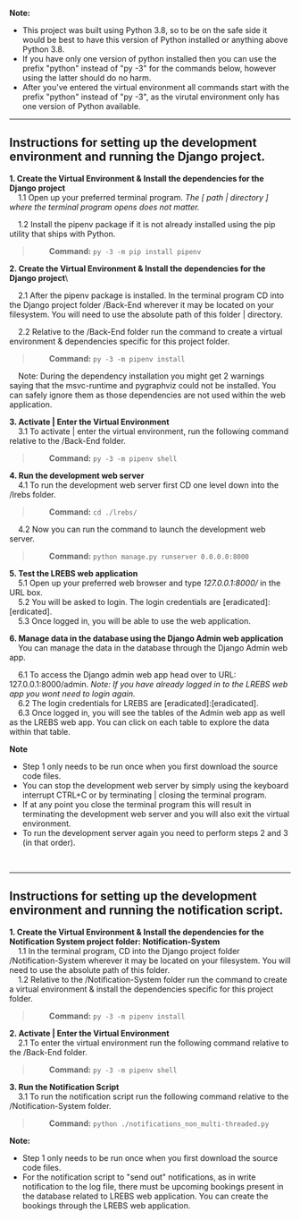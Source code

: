**Note:**
- This project was built using Python 3.8, so to be on the safe side it would be best to have this version of Python installed or anything above Python 3.8.
- If you have only one version of python installed then you can use the prefix "python" instead of "py -3" for the commands below, however using the latter should do no harm.
- After you've entered the virtual environment all commands start with the prefix "python" instead of "py -3", as the virutal environment only has one version of Python available.

---


## Instructions for setting up the development environment and running the Django project.
**1. Create the Virtual Environment & Install the dependencies for the Django project**\
&nbsp;&nbsp;&nbsp;&nbsp;1.1 Open up your preferred terminal program. *The [ path | directory ] where the terminal program opens does not matter.*

&nbsp;&nbsp;&nbsp;&nbsp;1.2 Install the pipenv package if it is not already installed using the pip utility that ships with Python.

> &nbsp;&nbsp;&nbsp;&nbsp;&nbsp;&nbsp;&nbsp;&nbsp;**Command:** `py -3 -m pip install pipenv`

**2. Create the Virtual Environment & Install the dependencies for the Django project**\

&nbsp;&nbsp;&nbsp;&nbsp;2.1 After the pipenv package is installed. In the terminal program CD into the Django project folder /Back-End wherever it may be located on your filesystem. You will need to use the absolute path of this folder | directory.

&nbsp;&nbsp;&nbsp;&nbsp;2.2 Relative to the /Back-End folder run the command to create a virtual environment & dependencies specific for this project folder.

> &nbsp;&nbsp;&nbsp;&nbsp;&nbsp;&nbsp;&nbsp;&nbsp;**Command:** `py -3 -m pipenv install`

&nbsp;&nbsp;&nbsp;&nbsp;Note: During the dependency installation you might get 2 warnings saying that the msvc-runtime and pygraphviz could not be installed. You can safely ignore them as those dependencies are not used within the web application.

**3. Activate | Enter  the Virtual Environment**\
&nbsp;&nbsp;&nbsp;&nbsp;3.1 To activate | enter the virtual environment, run the following command relative to the /Back-End folder.

> &nbsp;&nbsp;&nbsp;&nbsp;&nbsp;&nbsp;&nbsp;&nbsp;**Command:** `py -3 -m pipenv shell`

**4. Run the development web server**\
&nbsp;&nbsp;&nbsp;&nbsp;4.1 To run the development web server first CD one level down into the /lrebs folder.

> &nbsp;&nbsp;&nbsp;&nbsp;&nbsp;&nbsp;&nbsp;&nbsp;**Command:** `cd ./lrebs/`

&nbsp;&nbsp;&nbsp;&nbsp;4.2 Now you can run the command to launch the development web server.

> &nbsp;&nbsp;&nbsp;&nbsp;&nbsp;&nbsp;&nbsp;&nbsp;**Command:** `python manage.py runserver 0.0.0.0:8000`

**5. Test the LREBS web application**\
&nbsp;&nbsp;&nbsp;&nbsp;5.1 Open up your preferred web browser and type *127.0.0.1:8000/* in the URL box.\
&nbsp;&nbsp;&nbsp;&nbsp;5.2 You will be asked to login. The login credentials are \[eradicated\]:\[erdicated].\
&nbsp;&nbsp;&nbsp;&nbsp;5.3 Once logged in, you will be able to use the web application.

**6. Manage data in the database using the Django Admin web application**\
&nbsp;&nbsp;&nbsp;&nbsp;You can manage the data in the database through the Django Admin web app.

&nbsp;&nbsp;&nbsp;&nbsp;6.1 To access the Django admin web app head over to URL: 127.0.0.1:8000/admin. *Note: If you have already logged in to the LREBS web app you wont need to login again.*\
&nbsp;&nbsp;&nbsp;&nbsp;6.2 The login credentials for LREBS are \[eradicated\]:\[eradicated\].\
&nbsp;&nbsp;&nbsp;&nbsp;6.3 Once logged in, you will see the tables of the Admin web app as well as the LREBS web app. You can click on each table to explore the data within that table.

**Note**
- Step 1 only needs to be run once when you first download the source code files.
- You can stop the development web server by simply using the keyboard interrupt CTRL+C or by terminating | closing the terminal program.
- If at any point you close the terminal program this will result in terminating the development web server and you will also exit the virtual environment.
- To run the development server again you need to perform steps 2 and 3 (in that order).

<br>

---

## Instructions for setting up the development environment and running the notification script.

**1. Create the Virtual Environment & Install the dependencies for the Notification System project folder: Notification-System**\
&nbsp;&nbsp;&nbsp;&nbsp;1.1 In the terminal program, CD into the Django project folder /Notification-System wherever it may be located on your filesystem. You will need to use the absolute path of this folder.\
&nbsp;&nbsp;&nbsp;&nbsp;1.2 Relative to the /Notification-System folder run the command to create a virtual environment & install the dependencies specific for this project folder.

> &nbsp;&nbsp;&nbsp;&nbsp;&nbsp;&nbsp;&nbsp;&nbsp;**Command:** `py -3 -m pipenv install`

**2. Activate | Enter the Virtual Environment**\
&nbsp;&nbsp;&nbsp;&nbsp;2.1 To enter the virtual environment run the following command relative to the /Back-End folder.

> &nbsp;&nbsp;&nbsp;&nbsp;&nbsp;&nbsp;&nbsp;&nbsp;**Command:** `py -3 -m pipenv shell`

**3. Run the Notification Script**\
&nbsp;&nbsp;&nbsp;&nbsp;3.1 To run the notification script run the following command relative to the /Notification-System folder.

> &nbsp;&nbsp;&nbsp;&nbsp;&nbsp;&nbsp;&nbsp;&nbsp;**Command:** `python ./notifications_non_multi-threaded.py`


**Note:**
- Step 1 only needs to be run once when you first download the source code files.
- For the notification script to "send out" notifications, as in write notification to the log file, there must be upcoming bookings present in the database related to LREBS web application. You can create the bookings through the LREBS web application.
